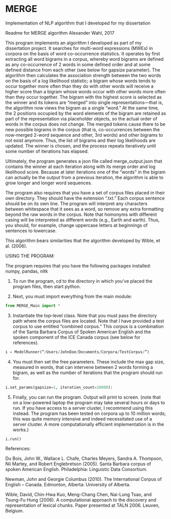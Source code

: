 # MERGE
Implementation of NLP algorithm that I developed for my dissertation


Readme for MERGE algorithm
Alexander Wahl, 2017

This program implements an algorithm I developed as part of my dissertation project. It searches for multi-word expressions (MWEs) in corpora on the basis of word co-occurrence statistics. It operates by first extracting all word bigrams in a corpus, whereby word bigrams are defined as any co-occurrence of 2 words in some defined order and at some defined distance from each other (see below for gapsize parameter). The algorithm then calculates the association strength between the two words on the basis of a log likelihood statistic; a bigram whose words tends to occur together more often than they do with other words will receive a higher score than a bigram whose words occur with other words more often than they occur together. The bigram with the highest score is selected as the winner and its tokens are “merged” into single representations—that is, the algorithm now views the bigram as a single “word.” At the same time, the 2 positions occupied by the word elements of the bigram are retained as part of the representation via placeholder objects, so the actual order of words in the corpus does not change. The merged tokens cause there to be new possible bigrams in the corpus (that is, co-occurrences between the now-merged 2-word sequence and other, 3rd words) and other bigrams to not exist anymore. Thus, the list of bigrams and their log likelihoods are updated. The winner is chosen, and the process repeats iteratively until some number of iterations has elapsed.

Ultimately, the program generates a json file called merge_output.json that contains the winner at each iteration along with its merge order and log likelihood score. Because at later iterations one of the “words” in the bigram can actually be the output from a previous iteration, the algorithm is able to grow longer and longer word sequences.

The program also requires that you have a set of corpus files placed in their own directory. They should have the extension “.txt.” Each corpus sentence should be on its own line. The program will interpret any characters between whitespace that it sees as a word, so remove any extra formatting beyond the raw words in the corpus. Note that homonyms with different casing will be interpreted as different words (e.g., Earth and earth). Thus, you should, for example, change uppercase letters at beginnings of sentences to lowercase.

This algorithm bears similarities that the algorithm developed by Wible, et al. (2006).


USING THE PROGRAM:

The program requires that you have the following packages installed: numpy, pandas, nltk


1. To run the program, cd to the directory in which you’ve placed the program files, then start python.

2. Next, you must import everything from the main module:

```python
from MERGE_Main import *
```

3. Instantiate the top-level class. Note that you must pass the directory path where the corpus files are located. Note that I have provided a test corpus to use entitled “combined corpus.” This corpus is a combination of the Santa Barbara Corpus of Spoken American English and the spoken component of the ICE Canada corpus (see below for references).

```python
i = ModelRunner(“/Users/JohnDoe/Documents/Corpora/TestCorpus/”)
```

4. You must then set the free parameters. These include the max gap size, measured in words, that can intervene between 2 words forming a bigram, as well as the number of iterations that the program should run for.

```python
i.set_params(gapsize=1, iteration_count=10000):
```

5. Finally, you can run the program. Output will print to screen. (note that on a low-powered laptop the program may take several hours or days to run. If you have access to a server cluster, I recommend using this instead. The program has been tested on corpora up to 10 million words; this was quite memory intensive and indeed necessitated use of a server cluster. A more computationally efficient implementation is in the works.)

```python
i.run()
```





References:

Du Bois, John W., Wallace L. Chafe, Charles Meyers, Sandra A. Thompson, Nii Martey, and Robert Englebretson (2005). Santa Barbara corpus of spoken American English. Philadelphia: Linguistic Data Consortium.

Newman, John and Georgie Columbus (2010). The International Corpus of English – Canada. Edmonton, Alberta: University of Alberta.

Wible, David, Chin-Hwa Kuo, Meng-Chang Chen, Nai-Lung Tsao, and Tsung-Fu Hung (2006). A computational approach to the discovery and representation of lexical chunks. Paper presented at TALN 2006. Leuven, Belgium.
